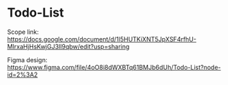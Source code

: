# Todo-List

Scope link:
https://docs.google.com/document/d/1l5HUTKiXNT5JpXSF4rfhU-MlrxaHjHsKwjGJ3Il9qbw/edit?usp=sharing

Figma design:
https://www.figma.com/file/4oO8i8dWXBTq61BMJb6dUh/Todo-List?node-id=2%3A2
